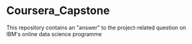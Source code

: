 # Coursera_Capstone
This repository contains an "answer" to the project-related question on IBM's online data science programme
